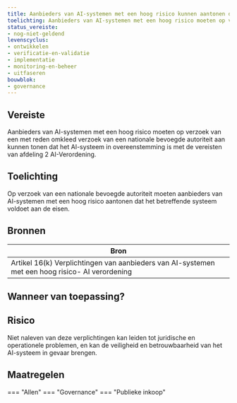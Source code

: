 ```yaml
---
title: Aanbieders van AI-systemen met een hoog risico kunnen aantonen dat het AI-systeem in overeenstemming is met de vereisten uit de AI-verordening
toelichting: Aanbieders van AI-systemen met een hoog risico moeten op verzoek van een met reden omkleed verzoek van een nationale bevoegde autoriteit aan kunnen tonen dat het AI-systeem in overeenstemming is met de vereisten van afdeling 2 AI-Verordening. 
status_vereiste:
- nog-niet-geldend
levenscyclus:
- ontwikkelen
- verificatie-en-validatie
- implementatie
- monitoring-en-beheer
- uitfaseren
bouwblok:
- governance
---
```


<!-- tags -->
## Vereiste

Aanbieders van AI-systemen met een hoog risico moeten op verzoek van een met reden omkleed verzoek van een nationale bevoegde autoriteit aan kunnen tonen dat het AI-systeem in overeenstemming is met de vereisten van afdeling 2 AI-Verordening.


## Toelichting

Op verzoek van een nationale bevoegde autoriteit moeten aanbieders van AI-systemen met een hoog risico aantonen dat het betreffende systeem voldoet aan de eisen.

## Bronnen

| Bron                        |
|-----------------------------|
|Artikel 16(k) Verplichtingen van aanbieders van AI-systemen met een hoog risico- AI verordening|

## Wanneer van toepassing?


## Risico

Niet naleven van deze verplichtingen kan leiden tot juridische en operationele problemen, en kan de veiligheid en betrouwbaarheid van het AI-systeem in gevaar brengen.


## Maatregelen

=== "Allen"
	<!-- list_maatregelen vereiste/aantoonbaarheid_vereisten_hoog_risico -->
=== "Governance"
	<!-- list_maatregelen vereiste/aantoonbaarheid_vereisten_hoog_risico boubwlok/governance -->
=== "Publieke inkoop"
	<!-- list_maatregelen vereiste/aantoonbaarheid_vereisten_hoog_risico bouwblok/publieke-inkoop -->
